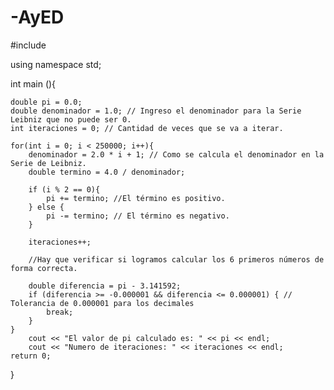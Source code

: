 # -AyED
#include <iostream>

using namespace std;

int main (){

    double pi = 0.0;
    double denominador = 1.0; // Ingreso el denominador para la Serie Leibniz que no puede ser 0.
    int iteraciones = 0; // Cantidad de veces que se va a iterar.

    for(int i = 0; i < 250000; i++){
        denominador = 2.0 * i + 1; // Como se calcula el denominador en la Serie de Leibniz.
        double termino = 4.0 / denominador; 

        if (i % 2 == 0){
            pi += termino; //El término es positivo.
        } else {
            pi -= termino; // El término es negativo.
        }

        iteraciones++;

        //Hay que verificar si logramos calcular los 6 primeros números de forma correcta.

        double diferencia = pi - 3.141592;
        if (diferencia >= -0.000001 && diferencia <= 0.000001) { // Tolerancia de 0.000001 para los decimales
            break;
        }
    }
        cout << "El valor de pi calculado es: " << pi << endl;
        cout << "Numero de iteraciones: " << iteraciones << endl;
    return 0;
}
